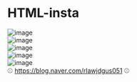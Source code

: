 # HTML-insta
![image](https://user-images.githubusercontent.com/74044292/106628430-2477fe00-65bd-11eb-934a-45a05f458a8e.png)
<br/>
![image](https://user-images.githubusercontent.com/74044292/106628462-2d68cf80-65bd-11eb-815c-5cebe663cfdf.png)
<br/>
![image](https://user-images.githubusercontent.com/74044292/106628557-41accc80-65bd-11eb-80de-7bb4dfcd2cce.png)
<br/>
![image](https://user-images.githubusercontent.com/74044292/106628585-4a050780-65bd-11eb-8656-39e99098aa32.png)
<br/>
![image](https://user-images.githubusercontent.com/74044292/106628603-50937f00-65bd-11eb-995c-1b80980730bb.png)
<br/>
⚾ https://blog.naver.com/rlawjdgus051 ⚾
